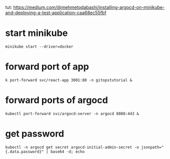 
tut: https://medium.com/@mehmetodabashi/installing-argocd-on-minikube-and-deploying-a-test-application-caa68ec55fbf

# start minikube
```
minikube start --driver=docker
```

# forward port of app
```
k port-forward svc/react-app 3001:80 -n gitopstutorial &
```

# forward ports of argocd
```
kubectl port-forward svc/argocd-server -n argocd 8080:443 &
```

# get password
```
kubectl -n argocd get secret argocd-initial-admin-secret -o jsonpath="{.data.password}" | base64 -d; echo
```
